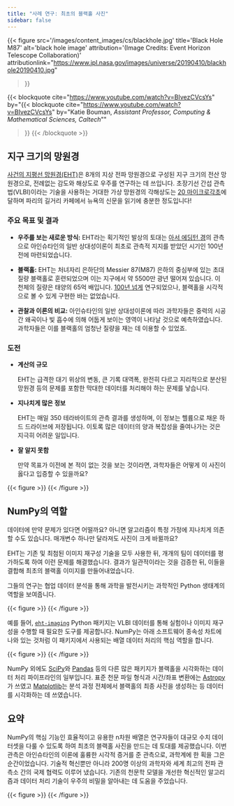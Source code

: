 ```yaml
---
title: "사례 연구: 최초의 블랙홀 사진"
sidebar: false
---
```


{{< figure
  src='/images/content_images/cs/blackhole.jpg'
  title='Black Hole M87'
  alt='black hole image'
  attribution='(Image Credits: Event Horizon Telescope Collaboration)'
  attributionlink="https://www.jpl.nasa.gov/images/universe/20190410/blackhole20190410.jpg"
>}}

{{< blockquote
  cite="https://www.youtube.com/watch?v=BIvezCVcsYs"
  by="{{< blockquote cite="https://www.youtube.com/watch?v=BIvezCVcsYs" by="Katie Bouman, _Assistant Professor, Computing & Mathematical Sciences, Caltech_""
>}}
{{< /blockquote >}}

## 지구 크기의 망원경

[사건의 지평선 망원경(EHT)](https://eventhorizontelescope.org)은 8개의 지상 전파 망원경으로 구성된 지구 크기의 전산 망원경으로, 전례없는 감도와 해상도로 우주를 연구하는 데 쓰입니다.  초장기선 간섭 관측법(VLBI)이라는 기술을 사용하는 거대한 가상 망원경의 각해상도는 [20 마이크로각초][resolution]에 달하며 파리의 길거리 카페에서 뉴욕의 신문을 읽기에 충분한 정도입니다!

[resolution]: https://eventhorizontelescope.org/press-release-april-10-2019-astronomers-capture-first-image-black-hole

### 주요 목표 및 결과

- **우주를 보는 새로운 방식:** EHT라는 획기적인 발상의 토대는 [아서 에딩턴 경][eddington]의 관측으로 아인슈타인의 일반 상대성이론이 최초로 관측적 지지를 받았던 시기인 100년 전에 마련되었습니다.

- **블랙홀:** EHT는 처녀자리 은하단의 Messier 87(M87) 은하의 중심부에 있는 초대질량 블랙홀로 훈련되었으며 이는 지구에서 약 5500만 광년 떨어져 있습니다. 이 천체의 질량은 태양의 65억 배입니다. [100년 넘게](https://www.jpl.nasa.gov/news/news.php?feature=7385) 연구되었으나, 블랙홀을 시각적으로 볼 수 있게 구현한 바는 없었습니다.

- **관찰과 이론의 비교:** 아인슈타인의 일반 상대성이론에 따라 과학자들은 중력의 시공간 왜곡이나 빛 흡수에 의해 어둡게 보이는 영역이 나타날 것으로 예측하였습니다. 과학자들은 이를 블랙홀의 엄청난 질량을 재는 데 이용할 수 있었죠.

[eddington]: https://en.wikipedia.org/wiki/Eddington_experiment

### 도전

- **계산의 규모**

  EHT는 급격한 대기 위상의 변동, 큰 기록 대역폭, 완전히 다르고 지리적으로 분산된 망원경 등의 문제를 포함한 막대한 데이터를 처리해야 하는 문제를 낳습니다.

- **지나치게 많은 정보**

  EHT는 매일 350 테라바이트의 관측 결과를 생성하며, 이 정보는 헬륨으로 채운 하드 드라이브에 저장됩니다. 이토록 많은 데이터의 양과 복잡성을 줄여나가는 것은 지극히 어려운 일입니다.

- **잘 알지 못함**

  만약 목표가 이전에 본 적이 없는 것을 보는 것이라면, 과학자들은 어떻게 이 사진이 옳다고 입증할 수 있을까요?

{{< figure >}}
{{< /figure >}}

## NumPy의 역할

데이터에 만약 문제가 있다면 어떨까요? 아니면 알고리즘이 특정 가정에 지나치게 의존할 수도 있습니다. 매개변수 하나만 달라져도 사진이 크게 바뀔까요?

EHT는 기존 및 최첨된 이미지 재구성 기술을 모두 사용한 뒤, 개개의 팀이 데이터를 평가하도록 하여 이런 문제를 해결했습니다. 결과가 일관적이라는 것을 검증한 뒤, 이들을 결합해 최초의 블랙홀 이미지를 만들어내었습니다.

그들의 연구는 협업 데이터 분석을 통해 과학을 발전시키는 과학적인 Python 생태계의 역할을 보여줍니다.

{{< figure >}}
{{< /figure >}}

예를 들어, [`eht-imaging`][ehtim] Python 패키지는 VLBI 데이터를 통해 실험이나 이미지 재구성을 수행할 때 필요한 도구를 제공합니다.
NumPy는 아래 소프트웨어 종속성 차트에 나와 있는 것처럼 이 패키지에서 사용되는 배열 데이터 처리의 핵심 역할을 합니다.

{{< figure >}}
{{< /figure >}}

[ehtim]: https://github.com/achael/eht-imaging

NumPy 외에도 [SciPy](https://www.scipy.org)와 [Pandas](https://pandas.io) 등의 다른 많은 패키지가 블랙홀을 시각화하는 데이터 처리 파이프라인의 일부입니다.
표준 천문 파일 형식과 시간/좌표 변환에는 [Astropy][astropy]가 쓰였고 [Matplotlib][mpl]는 분석 과정 전체에서 블랙홀의 최종 사진을 생성하는 등 데이터를 시각화하는 데 쓰였습니다.

[astropy]: https://www.astropy.org/
[mpl]: https://matplotlib.org/

## 요약

NumPy의 핵심 기능인 효율적이고 유용한 n차원 배열은 연구자들이 대규모 수치 데이터셋을 다룰 수 있도록 하여 최초의 블랙홀 사진을 만드는 데 토대를 제공했습니다. 이번 관측은 아인슈타인의 이론에 훌륭한 시각적 증거를 준 관측으로, 과학계에 한 획을 그은 순간이었습니다. 기술적 혁신뿐만 아니라 200명 이상의 과학자와 세계 최고의 전파 관측소 간의 국제 협력도 이루어 냈습니다.  기존의 천문학 모델을 개선한 혁신적인 알고리즘과 데이터 처리 기술이 우주의 비밀을 알아내는 데 도움을 주었습니다.

{{< figure >}}
{{< /figure >}}
